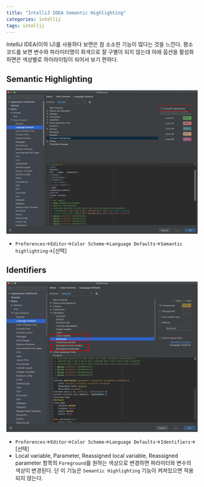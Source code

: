 ```yaml
---
title: "IntelliJ IDEA Semantic Highlighting"
categories: intellij
tags: intellij
---
```


IntelliJ IDEA(이하 IJ)를 사용하다 보면은 참 소소한 기능이 많다는 것을 느낀다. 평소 코드를 보면 변수와 파라미터명이
회색으로 잘 구별이 되지 않는데 아래 옵션을 활성화 하면은 색상별로 하이라이팅이 되어서 보기 편하다.

## Semantic Highlighting
![](/assets/images/2019-11-29/IntelliJ-Semantic-highlighting.png)
- `Preferences`->`Editor`->`Color Scheme`->`Language Defaults`->`Semantic highlighting`->[선택]

## Identifiers
![](/assets/images/2019-11-29/IntelliJ-Semantic-highlighting%202.png)
- `Preferences`->`Editor`->`Color Scheme`->`Language Defaults`->`Identifiers`->[선택]
- Local variable, Parameter, Reassigned local variable, Reassigned parameter 항목의 `Foreground`를 원하는 색상으로 변경하면 파라미터와 변수의 색상이 변경된다. 단 이 기능은 `Semantic Highlighting` 기능이 켜져있으면 적용되지 않는다.
